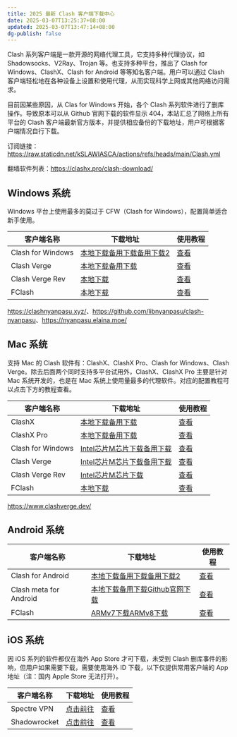 ```yaml
---
title: 2025 最新 Clash 客户端下载中心
date: 2025-03-07T13:25:37+08:00
updated: 2025-03-07T13:47:14+08:00
dg-publish: false
---
```


Clash 系列客户端是一款开源的网络代理工具，它支持多种代理协议，如 Shadowsocks、V2Ray、Trojan 等。也支持多种平台，推出了 Clash for Windows、ClashX、Clash for Android 等等知名客户端。用户可以通过 Clash 客户端轻松地在各种设备上设置和使用代理，从而实现科学上网或其他网络访问需求。

目前因某些原因，从 Clas for Windows 开始，各个 Clash 系列软件进行了删库操作。导致原本可以从 Github 官网下载的软件显示 404，本站汇总了网络上所有平台的 Clash 客户端最新官方版本，并提供相应备份的下载地址，用户可根据客户端情况自行下载。

订阅链接：<https://raw.staticdn.net/kSLAWIASCA/actions/refs/heads/main/Clash.yml>

翻墙软件列表：<https://clashx.pro/clash-download/>

## Windows 系统

Windows 平台上使用最多的莫过于 CFW（Clash for Windows），配置简单适合新手使用。

|客户端名称|下载地址|使用教程|
|---|---|---|
|Clash for Windows|[本地下载](https://clashxhub.com/apps/Clash.for.Windows.Setup.0.20.39.exe)[备用下载](https://dl.haojichang.com/apps/clash_for_windows/)[备用下载2](https://archive.org/download/clash_for_windows_pkg)|[查看](https://clashxhub.com/clash-for-windows/)|
|Clash Verge|[本地下载](https://clashxhub.com/apps/Clash.Verge_1.3.8_x64-setup.exe)[备用下载](https://dl.haojichang.com/apps/clash-verge/)|[查看](https://clashxhub.com/clash-verge/)|
|Clash Verge Rev|[本地下载](https://clashxhub.com/apps/Clash.Verge_1.7.7_x64-setup.exe)|[查看](https://clashxhub.com/clash-verge-rev/)|
|FClash|[本地下载](https://clashxhub.com/apps/FlClash-0.8.76-windows-amd64-setup.exe)|[查看](https://clashxhub.com/fclash/)|

<https://clashnyanpasu.xyz/>、<https://github.com/libnyanpasu/clash-nyanpasu>、<https://nyanpasu.elaina.moe/>

## Mac 系统

支持 Mac 的 Clash 软件有：ClashX、ClashX Pro、Clash for Windows、Clash Verge。除去后面两个同时支持多平台试用外，ClashX、ClashX Pro 主要是针对 Mac 系统开发的，也是在 Mac 系统上使用量最多的代理软件。对应的配置教程可以点击下方的教程查看。

|客户端名称|下载地址|使用教程|
|---|---|---|
|ClashX|[本地下载](https://clashxhub.com/apps/ClashX.dmg)[备用下载](https://dl.haojichang.com/apps/ClashX/)|[查看](https://clashxhub.com/clashx-for-mac/)|
|ClashX Pro|[本地下载](https://clashxhub.com/apps/ClashXPro.dmg)[备用下载](https://dl.haojichang.com/apps/ClashX_Pro/)|[查看](https://clashxhub.com/clash-backup-download/clashx-pro/)|
|Clash for Windows|[Intel芯片](https://clashxhub.com/apps/Clash.for.Windows-0.20.39.dmg)[M芯片下载](https://dl.haojichang.com/apps/Clash.for.Windows-0.20.39-arm64.dmg)[备用下载](https://archive.org/download/clash_for_windows_pkg)|[查看](https://clashxhub.com/clash-for-windows/)|
|Clash Verge|[Intel芯片](https://clashxhub.com/apps/Clash.Verge_1.3.8_x64.dmg)[M芯片下载](https://clashxhub.com/apps/Clash.Verge_1.3.8_aarch64.dmg)[备用下载](https://dl.haojichang.com/apps/clash-verge/)|[查看](https://clashxhub.com/clash-verge/)|
|Clash Verge Rev|[Intel芯片](https://clashxhub.com/apps/Clash.Verge_1.7.7_x64.dmg)[M芯片下载](https://clashxhub.com/apps/Clash.Verge_1.7.7_aarch64.dmg)|[查看](https://clashxhub.com/clash-verge-rev/)|
|FClash|[本地下载](https://clashxhub.com/apps/FlClash-0.8.76-macos-amd64.dmg)|[查看](https://clashxhub.com/fclash/)|

<https://www.clashverge.dev/>

## Android 系统

|客户端名称|下载地址|使用教程|
|---|---|---|
|Clash for Android|[本地下载](https://clashxhub.com/apps/cfa-2.5.12-premium-universal-release.apk)[备用下载](https://dl.haojichang.com/apps/clash_for_android/)[备用下载2](https://www.mediafire.com/folder/fi17octzp0kij/Clash_for_Android)|[查看](https://clashxhub.com/clash-for-android/)|
|Clash meta for Android|[本地下载](https://clashxhub.com/apps/cmfa-2.10.1-meta-universal-release.apk)[备用下载](https://dl.haojichang.com/apps/ClashMetaForAndroid/)[Github官网下载](https://github.com/MetaCubeX/ClashMetaForAndroid/releases)|[查看](https://clashxhub.com/clash-meta-for-android/)|
|FClash|[ARMv7下载](https://clashxhub.com/apps/FlClash-0.8.76-android-armeabi-v7a.apk)[ARMv8下载](https://clashxhub.com/apps/FlClash-0.8.76-android-arm64-v8a.apk)|[查看](https://clashxhub.com/fclash/)|

## iOS 系统

因 iOS 系列的软件都仅在海外 App Store 才可下载，未受到 Clash 删库事件的影响，但用户如果需要下载，需要使用海外 ID 下载，以下仅提供常用客户端的 App 地址（注：国内 Apple Store 无法打开）。

| 客户端名称        | 下载地址                                                           | 使用教程                                              |
| ------------ | -------------------------------------------------------------- | ------------------------------------------------- |
| Spectre VPN  | [点击前往](https://apps.apple.com/us/app/spectre-vpn/id1508712998) | [查看](https://clashxhub.com/Spectre-VPN/)          |
| Shadowrocket | [点击前往](https://apps.apple.com/us/app/shadowrocket/id932747118) | [查看](https://clashxhub.com/shadowrocket-for-ios/) |
